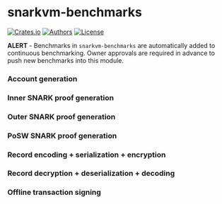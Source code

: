 # snarkvm-benchmarks

[![Crates.io](https://img.shields.io/crates/v/snarkvm-benchmarks.svg?color=neon)](https://crates.io/crates/snarkvm-benchmarks)
[![Authors](https://img.shields.io/badge/authors-Aleo-orange.svg)](../AUTHORS)
[![License](https://img.shields.io/badge/License-GPLv3-blue.svg)](./LICENSE.md)

**ALERT** - Benchmarks in `snarkvm-benchmarks` are automatically added to continuous benchmarking.
Owner approvals are required in advance to push new benchmarks into this module.

### Account generation

### Inner SNARK proof generation

### Outer SNARK proof generation

### PoSW SNARK proof generation

### Record encoding + serialization + encryption

### Record decryption + deserialization + decoding

### Offline transaction signing
